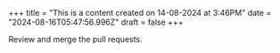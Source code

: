 +++
title = "This is a content created on 14-08-2024 at 3:46PM"
date = "2024-08-16T05:47:56.996Z"
draft = false
+++

  Review and merge the pull requests.
        
